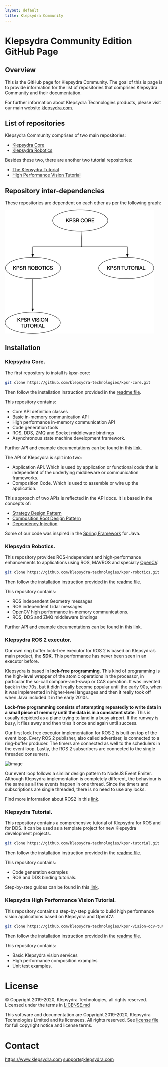 ```yaml
---
layout: default
title: Klepsydra Community
---
```


# Klepsydra Community Edition GitHub Page

## Overview

This is the GitHub page for Klepsydra Community. The goal of this is page is to provide information for the list of repositories that comprises Klepsydra Community and their documentation.

For further information about Klepsydra Technologies products, please visit our main website [klepsydra.com](https://www.klepsydra.com).

## List of repositories

Klepsydra Community comprises of two main repositories:

*   [Klepsydra Core](https://github.com/klepsydra-technologies/kpsr-core)
*   [Klepsydra Robotics](https://github.com/klepsydra-technologies/kpsr-robotics)

Besides these two, there are another two tutorial repositories:

*   [The Klepsydra Tutorial](https://github.com/klepsydra-technologies/kpsr-tutorial)
*   [High Performance Vision Tutorial](https://github.com/klepsydra-technologies/kpsr-vision-ocv-tutorial)

## Repository inter-dependencies

These repositories are dependent on each other as per the following graph:

![Repositories Deps](./images/repo_dependencies.png)

## Installation

### Klepsydra Core.

The first repository to install is kpsr-core:

```bash
git clone https://github.com/klepsydra-technologies/kpsr-core.git
```

Then follow the installation instruction provided in the [readme file](https://github.com/klepsydra-technologies/kpsr-core/blob/master/README.md).

This repository contains:
*   Core API definition classes
*   Basic in-memory communication API
*   High performance in-memory communication API
*   Code generation tools
*   ROS, DDS, ZMQ and Socket middleware bindings
*   Asynchronous state machine development framework.

Further API and example documentations can be found in this [link](https://github.com/klepsydra-technologies/kpsr-core/tree/master/api-doc).

The API of Klepsydra is split into two:

*   Application API. Which is used by application or functional code that is independent of the underlying middleware or communication frameworks.
*   Composition Code. Which is used to assemble or wire up the application.

This approach of two APIs is reflected in the API docs. It is based in the concepts of:

*   [Strategy Design Pattern](https://en.wikipedia.org/wiki/Strategy_pattern)
*   [Composition Root Design Pattern](https://freecontent.manning.com/dependency-injection-in-net-2nd-edition-understanding-the-composition-root/)
*   [Dependency Injection](https://en.wikipedia.org/wiki/Dependency_injection)

Some of our code was inspired in the [Spring Framework](https://spring.io/) for Java.

### Klepsydra Robotics.

This repository provides ROS-independent and high-performance enhancements to applications using ROS, MAVROS and specially [OpenCV](https://opencv.org/).

```bash
git clone https://github.com/klepsydra-technologies/kpsr-robotics.git
```

Then follow the installation instruction provided in the [readme file](https://github.com/klepsydra-technologies/kpsr-robotics/blob/master/README.md).

This repository contains:
*   ROS independent Geometry messages
*   ROS independent Lidar messages
*   OpenCV high performance in-memory communications.
*   ROS, DDS and ZMQ middleware bindings

Further API and example documentations can be found in this [link](https://github.com/klepsydra-technologies/kpsr-robotics/tree/master/api-doc).

### Klepsydra ROS 2 executor.

Our own ring buffer lock-free executor for ROS 2 is based on Klepsydra’s main product, the **SDK**. This performance has never been seen in an executor before.

Klepsydra is based in **lock-free programming**. This kind of programming is the high-level wrapper of the atomic operations in the processor, in particular the so-call compare-and-swap or CAS operation. It was invented back in the 70s, but it didn’t really become popular until the early 90s, when it was implemented in higher-level languages and then it really took off when Java included it in the early 2010s.

**Lock-free programming consists of attempting repeatedly to write data in a small piece of memory until the data is in a consistent state**. This is usually depicted as a plane trying to land in a busy airport. If the runway is busy, it flies away and then tries it once and again until success. 

Our first lock free executor implementation for ROS 2 is built on top of the event loop. Every ROS 2 publisher, also called advertiser, is connected to a ring-buffer producer. The timers are connected as well to the schedulers in the event loop. Lastly, the ROS 2 subscribers are connected to the single threaded consumers.

![image](https://user-images.githubusercontent.com/100839634/157836809-7f8c0d0a-f680-4d86-afb7-5bdf424c4872.png)

Our event loop follows a similar design pattern to NodeJS Event Emiter. Although Klepsydra implementation is completely different, the behaviour is the same as all the events happen in one thread. Since the timers and subscriptions are single threaded, there is no need to use any locks.

Find more information about ROS2 in this [link](https://github.com/klepsydra-technologies/klepsydra-technologies.github.io/blob/master/ros2.md).

### Klepsydra Tutorial.

This repository contains a comprehensive tutorial of Klepsydra for ROS and for DDS. It can be used as a template project for new Klepsydra development projects.

```bash
git clone https://github.com/klepsydra-technologies/kpsr-tutorial.git
```

Then follow the installation instruction provided in the [readme file](https://github.com/klepsydra-technologies/kpsr-tutorial/blob/master/README.md).

This repository contains:
*   Code generation examples
*   ROS and DDS binding tutorials.

Step-by-step guides can be found in this [link](https://github.com/klepsydra-technologies/kpsr-tutorial/tree/master/tutorials).

### Klepsydra High Performance Vision Tutorial.

This repository contains a step-by-step guide to build high performance vision applications based on Klepsydra and OpenCV.

```bash
git clone https://github.com/klepsydra-technologies/kpsr-vision-ocv-tutorial.git
```

Then follow the installation instruction provided in the [readme file](https://github.com/klepsydra-technologies/kpsr-vision-ocv-tutorial/blob/master/README.md).

This repository contains:
*   Basic Klepsydra vision services
*   High performance composition examples
*   Unit test examples.

#  License

&copy; Copyright 2019-2020, Klepsydra Technologies, all rights reserved. Licensed under the terms in [LICENSE.md](./LICENSE.md)

This software and documentation are Copyright 2019-2020, Klepsydra Technologies
Limited and its licensees. All rights reserved. See [license file](./LICENSE.md) for full copyright notice and license terms.

#  Contact

https://www.klepsydra.com
support@klepsydra.com
